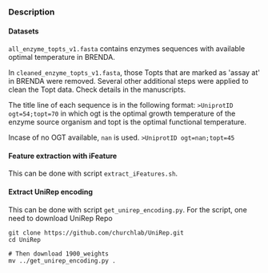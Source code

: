 ### Description
#### Datasets
`all_enzyme_topts_v1.fasta` contains enzymes sequences with available optimal temperature in BRENDA.

In `cleaned_enzyme_topts_v1.fasta`, those Topts that are marked as 'assay at' in BRENDA were removed. Several other additional steps were applied to clean the Topt data. Check details in the manuscripts. 

The title line of each sequence is in the following format:
`>UniprotID ogt=54;topt=70`
in which ogt is the optimal growth temperature of the enzyme source organism and topt is the optimal functional temperature.

Incase of no OGT available, `nan` is used.
`>UniprotID ogt=nan;topt=45`

#### Feature extraction with iFeature
This can be done with script `extract_iFeatures.sh`.

#### Extract UniRep encoding
This can be done with script `get_unirep_encoding.py`. For the script, one need to download UniRep Repo
```
git clone https://github.com/churchlab/UniRep.git
cd UniRep

# Then download 1900_weights
mv ../get_unirep_encoding.py .
```
